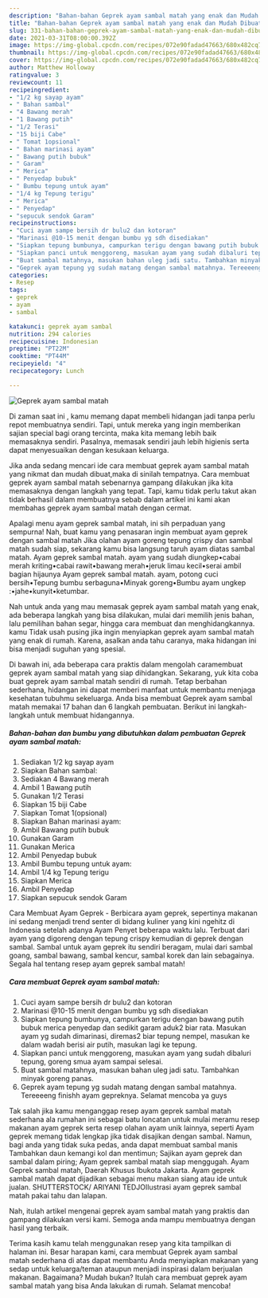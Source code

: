 ```yaml
---
description: "Bahan-bahan Geprek ayam sambal matah yang enak dan Mudah Dibuat"
title: "Bahan-bahan Geprek ayam sambal matah yang enak dan Mudah Dibuat"
slug: 331-bahan-bahan-geprek-ayam-sambal-matah-yang-enak-dan-mudah-dibuat
date: 2021-03-31T08:00:00.392Z
image: https://img-global.cpcdn.com/recipes/072e90fadad47663/680x482cq70/geprek-ayam-sambal-matah-foto-resep-utama.jpg
thumbnail: https://img-global.cpcdn.com/recipes/072e90fadad47663/680x482cq70/geprek-ayam-sambal-matah-foto-resep-utama.jpg
cover: https://img-global.cpcdn.com/recipes/072e90fadad47663/680x482cq70/geprek-ayam-sambal-matah-foto-resep-utama.jpg
author: Matthew Holloway
ratingvalue: 3
reviewcount: 11
recipeingredient:
- "1/2 kg sayap ayam"
- " Bahan sambal"
- "4 Bawang merah"
- "1 Bawang putih"
- "1/2 Terasi"
- "15 biji Cabe"
- " Tomat 1opsional"
- " Bahan marinasi ayam"
- " Bawang putih bubuk"
- " Garam"
- " Merica"
- " Penyedap bubuk"
- " Bumbu tepung untuk ayam"
- "1/4 kg Tepung terigu"
- " Merica"
- " Penyedap"
- "sepucuk sendok Garam"
recipeinstructions:
- "Cuci ayam sampe bersih dr bulu2 dan kotoran"
- "Marinasi @10-15 menit dengan bumbu yg sdh disediakan"
- "Siapkan tepung bumbunya, campurkan terigu dengan bawang putih bubuk merica penyedap dan sedikit garam aduk2 biar rata. Masukan ayam yg sudah dimarinasi, diremas2 biar tepung nempel, masukan ke dalam wadah berisi air putih, masukan lagi ke tepung."
- "Siapkan panci untuk menggoreng, masukan ayam yang sudah dibaluri tepung, goreng smua ayam sampai selesai."
- "Buat sambal matahnya, masukan bahan uleg jadi satu. Tambahkan minyak goreng panas."
- "Geprek ayam tepung yg sudah matang dengan sambal matahnya. Tereeeeng finishh ayam gepreknya. Selamat mencoba ya guys"
categories:
- Resep
tags:
- geprek
- ayam
- sambal

katakunci: geprek ayam sambal 
nutrition: 294 calories
recipecuisine: Indonesian
preptime: "PT22M"
cooktime: "PT44M"
recipeyield: "4"
recipecategory: Lunch

---
```



![Geprek ayam sambal matah](https://img-global.cpcdn.com/recipes/072e90fadad47663/680x482cq70/geprek-ayam-sambal-matah-foto-resep-utama.jpg)

Di zaman  saat ini , kamu memang dapat membeli hidangan jadi tanpa perlu repot membuatnya sendiri. Tapi, untuk mereka yang ingin memberikan sajian special bagi orang tercinta, maka kita memang lebih baik memasaknya sendiri. Pasalnya, memasak sendiri jauh lebih higienis serta dapat menyesuaikan dengan kesukaan keluarga.

Jika anda sedang mencari ide cara membuat geprek ayam sambal matah yang nikmat dan mudah dibuat,maka di sinilah tempatnya. Cara membuat geprek ayam sambal matah  sebenarnya gampang dilakukan jika kita memasaknya dengan langkah yang tepat. Tapi, kamu tidak perlu takut akan tidak berhasil dalam membuatnya 
sebab dalam artikel ini kami akan membahas geprek ayam sambal matah dengan cermat.  

Apalagi menu ayam geprek sambal matah, ini sih perpaduan yang sempurna! Nah, buat kamu yang penasaran ingin membuat ayam geprek dengan sambal matah Jika olahan ayam goreng tepung crispy dan sambal matah sudah siap, sekarang kamu bisa langsung taruh ayam diatas sambal matah. Ayam geprek sambal matah. ayam yang sudah diungkep•cabai merah kriting•cabai rawit•bawang merah•jeruk limau kecil•serai ambil bagian hijaunya Ayam geprek sambal matah. ayam, potong cuci bersih•Tepung bumbu serbaguna•Minyak goreng•Bumbu ayam ungkep :•jahe•kunyit•ketumbar.

Nah untuk anda yang mau memasak geprek ayam sambal matah yang enak, ada beberapa langkah yang bisa dilakukan, mulai dari memilih jenis bahan, lalu pemilihan bahan segar, hingga cara membuat dan menghidangkannya. kamu Tidak usah pusing jika ingin menyiapkan geprek ayam sambal matah yang enak di rumah. Karena, asalkan anda  tahu caranya, maka hidangan ini bisa menjadi suguhan yang spesial.

Di bawah ini, ada beberapa cara praktis  dalam mengolah caramembuat geprek ayam sambal matah yang siap dihidangkan. Sekarang, yuk kita coba buat geprek ayam sambal matah sendiri di rumah. Tetap berbahan sederhana, hidangan ini dapat memberi manfaat untuk membantu menjaga kesehatan tubuhmu sekeluarga. Anda bisa membuat Geprek ayam sambal matah memakai 17 bahan dan 6 langkah pembuatan. Berikut ini langkah-langkah untuk membuat hidangannya.

<!--inarticleads1-->

##### Bahan-bahan dan bumbu yang dibutuhkan dalam pembuatan Geprek ayam sambal matah:

1. Sediakan 1/2 kg sayap ayam
1. Siapkan  Bahan sambal:
1. Sediakan 4 Bawang merah
1. Ambil 1 Bawang putih
1. Gunakan 1/2 Terasi
1. Siapkan 15 biji Cabe
1. Siapkan  Tomat 1(opsional)
1. Siapkan  Bahan marinasi ayam:
1. Ambil  Bawang putih bubuk
1. Gunakan  Garam
1. Gunakan  Merica
1. Ambil  Penyedap bubuk
1. Ambil  Bumbu tepung untuk ayam:
1. Ambil 1/4 kg Tepung terigu
1. Siapkan  Merica
1. Ambil  Penyedap
1. Siapkan sepucuk sendok Garam


Cara Membuat Ayam Geprek - Berbicara ayam geprek, sepertinya makanan ini sedang menjadi trend senter di bidang kuliner yang kini ngehitz di Indonesia setelah adanya Ayam Penyet beberapa waktu lalu. Terbuat dari ayam yang digoreng dengan tepung crispy kemudian di geprek dengan sambal. Sambal untuk ayam geprek itu sendiri beragam, mulai dari sambal goang, sambal bawang, sambal kencur, sambal korek dan lain sebagainya. Segala hal tentang resep ayam geprek sambal matah! 

<!--inarticleads2-->

##### Cara membuat Geprek ayam sambal matah:

1. Cuci ayam sampe bersih dr bulu2 dan kotoran
1. Marinasi @10-15 menit dengan bumbu yg sdh disediakan
1. Siapkan tepung bumbunya, campurkan terigu dengan bawang putih bubuk merica penyedap dan sedikit garam aduk2 biar rata. Masukan ayam yg sudah dimarinasi, diremas2 biar tepung nempel, masukan ke dalam wadah berisi air putih, masukan lagi ke tepung.
1. Siapkan panci untuk menggoreng, masukan ayam yang sudah dibaluri tepung, goreng smua ayam sampai selesai.
1. Buat sambal matahnya, masukan bahan uleg jadi satu. Tambahkan minyak goreng panas.
1. Geprek ayam tepung yg sudah matang dengan sambal matahnya. Tereeeeng finishh ayam gepreknya. Selamat mencoba ya guys


Tak salah jika kamu menganggap resep ayam geprek sambal matah sederhana ala rumahan ini sebagai batu loncatan untuk mulai meramu resep makanan ayam geprek serta resep olahan ayam unik lainnya, seperti  Ayam geprek memang tidak lengkap jika tidak disajikan dengan sambal. Namun, bagi anda yang tidak suka pedas, anda dapat membuat sambal manis Tambahkan daun kemangi kol dan mentimun; Sajikan ayam geprek dan sambal dalam piring; Ayam geprek sambal matah siap menggugah. Ayam Geprek sambal matah, Daerah Khusus Ibukota Jakarta. Ayam geprek sambal matah dapat dijadikan sebagai menu makan siang atau ide untuk jualan. SHUTTERSTOCK/ ARIYANI TEDJOIlustrasi ayam geprek sambal matah pakai tahu dan lalapan. 

Nah, itulah artikel mengenai  geprek ayam sambal matah  yang praktis dan gampang dilakukan versi kami. Semoga anda mampu membuatnya dengan hasil yang terbaik. 

Terima kasih kamu telah menggunakan resep yang kita tampilkan di halaman ini. Besar harapan kami, cara membuat  Geprek ayam sambal matah sederhana di atas dapat membantu Anda menyiapkan makanan yang sedap untuk keluarga/teman ataupun menjadi inspirasi dalam berjualan makanan. Bagaimana? Mudah bukan? Itulah cara membuat geprek ayam sambal matah yang bisa Anda lakukan di rumah. Selamat mencoba!

